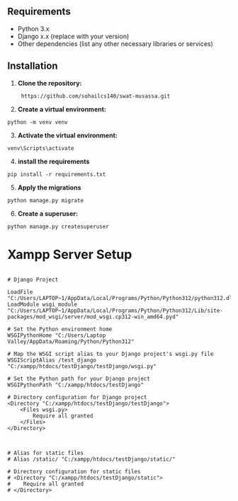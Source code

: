 ## Requirements

- Python 3.x
- Django x.x (replace with your version)
- Other dependencies (list any other necessary libraries or services)

## Installation

1. **Clone the repository:**

   ```
    https://github.com/sohailcs140/swat-musassa.git
   
   ```

2. **Create a virtual environment:**

```
python -m venv venv
```


3. **Activate the virtual environment:**

```
venv\Scripts\activate
```


4. **install the requirements**

```
pip install -r requirements.txt
```

5. **Apply the migrations**

```
python manage.py migrate
```


6. **Create a superuser:**

```
python manage.py createsuperuser
```



# Xampp Server Setup

```

# Django Project

LoadFile "C:/Users/LAPTOP~1/AppData/Local/Programs/Python/Python312/python312.dll"
LoadModule wsgi_module "C:/Users/LAPTOP~1/AppData/Local/Programs/Python/Python312/Lib/site-packages/mod_wsgi/server/mod_wsgi.cp312-win_amd64.pyd"

# Set the Python environment home
WSGIPythonHome "C:/Users/Laptop Valley/AppData/Roaming/Python/Python312"

# Map the WSGI script alias to your Django project's wsgi.py file
WSGIScriptAlias /test_django "C:/xampp/htdocs/testDjango/testDjango/wsgi.py"

# Set the Python path for your Django project
WSGIPythonPath "C:/xampp/htdocs/testDjango"

# Directory configuration for Django project
<Directory "C:/xampp/htdocs/testDjango/testDjango">
    <Files wsgi.py>
        Require all granted
    </Files>
</Directory>



# Alias for static files
# Alias /static/ "C:/xampp/htdocs/testDjango/static/"

# Directory configuration for static files
# <Directory "C:/xampp/htdocs/testDjango/static">
#    Require all granted
# </Directory>
```